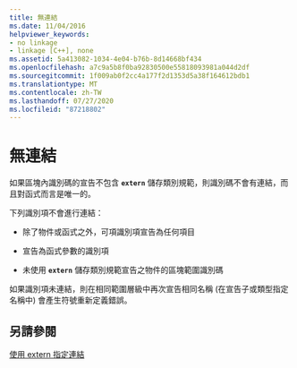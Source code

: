 ```yaml
---
title: 無連結
ms.date: 11/04/2016
helpviewer_keywords:
- no linkage
- linkage [C++], none
ms.assetid: 5a413082-1034-4e04-b76b-8d14668bf434
ms.openlocfilehash: a7c9a5b8f0ba92830500e55818093981a044d2df
ms.sourcegitcommit: 1f009ab0f2cc4a177f2d1353d5a38f164612bdb1
ms.translationtype: MT
ms.contentlocale: zh-TW
ms.lasthandoff: 07/27/2020
ms.locfileid: "87218802"
---
```

# <a name="no-linkage"></a>無連結

如果區塊內識別碼的宣告不包含 **`extern`** 儲存類別規範，則識別碼不會有連結，而且對函式而言是唯一的。

下列識別項不會進行連結：

- 除了物件或函式之外，可項識別項宣告為任何項目

- 宣告為函式參數的識別項

- 未使用 **`extern`** 儲存類別規範宣告之物件的區塊範圍識別碼

如果識別項未連結，則在相同範圍層級中再次宣告相同名稱 (在宣告子或類型指定名稱中) 會產生符號重新定義錯誤。

## <a name="see-also"></a>另請參閱

[使用 extern 指定連結](../cpp/using-extern-to-specify-linkage.md)
